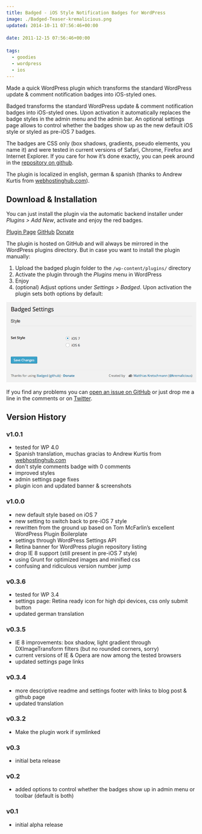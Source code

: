 ```yaml
---
title: Badged - iOS Style Notification Badges for WordPress
image: ./Badged-Teaser-kremalicious.png
updated: 2014-10-11 07:56:46+00:00

date: 2011-12-15 07:56:46+00:00

tags:
  - goodies
  - wordpress
  - ios
---
```


Made a quick WordPress plugin which transforms the standard WordPress update & comment notification badges into iOS-styled ones.

Badged transforms the standard WordPress update & comment notification badges into iOS-styled ones. Upon activation it automatically replaces the badge styles in the admin menu and the admin bar. An optional settings page allows to control whether the badges show up as the new default iOS style or styled as pre-iOS 7 badges.

The badges are CSS only (box shadows, gradients, pseudo elements, you name it) and were tested in current versions of Safari, Chrome, Firefox and Internet Explorer. If you care for how it’s done exactly, you can peek around in the [repository on github](https://github.com/kremalicious/Badged/).

The plugin is localized in english, german & spanish (thanks to Andrew Kurtis from [webhostinghub.com](http://www.webhostinghub.com)).

## Download & Installation

You can just install the plugin via the automatic backend installer under _Plugins > Add New_, activate and enjoy the red badges.

<p class="content-download">
<a href="http://wordpress.org/extend/plugins/badged" class="btn btn-primary icon-wordpress">Plugin Page</a> <a class="btn btn-primary icon-github" href="https://github.com/kremalicious/Badged">GitHub</a> <a href="http://krlc.us/givecoffee" class="icon-heart btn">Donate</a>
</p>

The plugin is hosted on GitHub and will always be mirrored in the WordPress plugins directory. But in case you want to install the plugin manually:

1. Upload the badged plugin folder to the `/wp-content/plugins/` directory
2. Activate the plugin through the _Plugins_ menu in WordPress
3. Enjoy
4. (optional) Adjust options under _Settings > Badged_. Upon activation the plugin sets both options by default:

![Badged settings](./badged-settings.png)

If you find any problems you can [open an issue on GitHub](https://github.com/kremalicious/Badged/issues) or just drop me a line in the comments or on [Twitter](http://twitter.com/kremalicious).

## Version History

### v1.0.1

- tested for WP 4.0
- Spanish translation, muchas gracias to Andrew Kurtis from [webhostinghub.com](http://www.webhostinghub.com)
- don't style comments badge with 0 comments
- improved styles
- admin settings page fixes
- plugin icon and updated banner & screenshots

### v1.0.0

- new default style based on iOS 7
- new setting to switch back to pre-iOS 7 style
- rewritten from the ground up based on Tom McFarlin’s excellent WordPress Plugin Boilerplate
- settings through WordPress Settings API
- Retina banner for WordPress plugin repository listing
- drop IE 8 support (still present in pre-iOS 7 style)
- using Grunt for optimized images and minified css
- confusing and ridiculous version number jump

### v0.3.6

- tested for WP 3.4
- settings page: Retina ready icon for high dpi devices, css only submit button
- updated german translation

### v0.3.5

- IE 8 improvements: box shadow, light gradient through DXImageTransform filters (but no rounded corners, sorry)
- current versions of IE & Opera are now among the tested browsers
- updated settings page links

### v0.3.4

- more descriptive readme and settings footer with links to blog post & github page
- updated translation

### v0.3.2

- Make the plugin work if symlinked

### v0.3

- initial beta release

### v0.2

- added options to control whether the badges show up in admin menu or toolbar (default is both)

### v0.1

- initial alpha release
